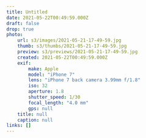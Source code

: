 ```yaml
---
title: Untitled
date: 2021-05-22T00:49:59.000Z
draft: false
drop: true
photo:
    url: s3/images/2021-05-21-17-49-59.jpg
    thumb: s3/thumbs/2021-05-21-17-49-59.jpg
    preview: s3/previews/2021-05-21-17-49-59.jpg
    created: 2021-05-22T00:49:59.000Z
    exif:
        make: Apple
        model: "iPhone 7"
        lens: "iPhone 7 back camera 3.99mm f/1.8"
        iso: 32
        aperture: 1.8
        shutter_speed: 1/30
        focal_length: "4.0 mm"
        gps: null
    title: null
    caption: null
links: []
---
```

